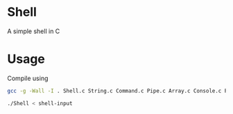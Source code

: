 # Shell
A simple shell in C

# Usage
Compile using
```bash
gcc -g -Wall -I . Shell.c String.c Command.c Pipe.c Array.c Console.c Process.c File.c -o Shell
```

```bash
./Shell < shell-input
```

